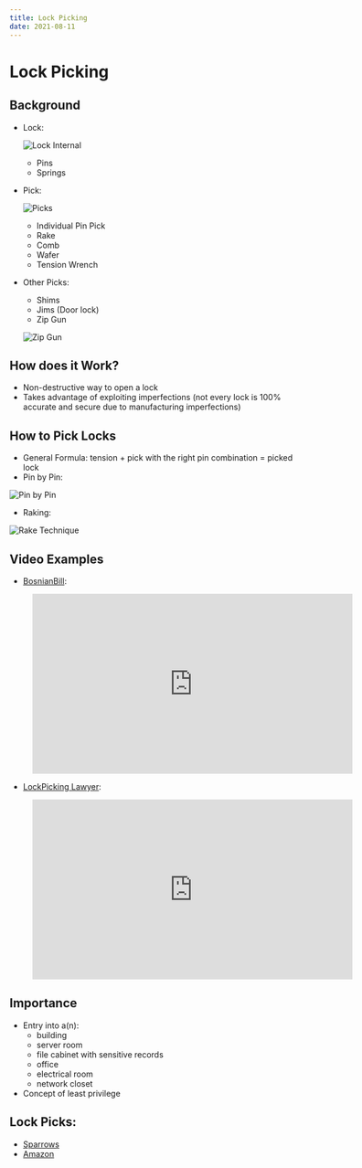 ```yaml
---
title: Lock Picking
date: 2021-08-11
---
```


# Lock Picking

## Background

- Lock:

    ![Lock Internal](https://github.com/cofcsecurity/cofcsecurity.github.io/blob/master/source/_posts/images/internal-of-lock.jpg?raw=true)

    - Pins
    - Springs
- Pick:

    ![Picks](https://github.com/cofcsecurity/cofcsecurity.github.io/blob/master/source/_posts/images/tuxedo-picks.jpg?raw=true)

    - Individual Pin Pick
    - Rake
    - Comb
    - Wafer
    - Tension Wrench
- Other Picks:
    - Shims
    - Jims (Door lock)
    - Zip Gun

    ![Zip Gun](https://github.com/cofcsecurity/cofcsecurity.github.io/blob/master/source/_posts/images/zip-gun-lockpicking.jpg?raw=true)

## How does it Work?

- Non-destructive way to open a lock
- Takes advantage of exploiting imperfections (not every lock is 100% accurate and secure due to manufacturing imperfections)

## How to Pick Locks

- General Formula: tension + pick with the right pin combination = picked lock
- Pin by Pin:

![Pin by Pin](https://github.com/cofcsecurity/cofcsecurity.github.io/blob/master/source/_posts/images/lock-picking-precision.gif?raw=true)

- Raking:

![Rake Technique](https://github.com/cofcsecurity/cofcsecurity.github.io/blob/master/source/_posts/images/lock-picking-rake.gif?raw=true)

## Video Examples

- [BosnianBill](https://bit.ly/35jWbwc
):

<figure class="video_container">
        <iframe width="560" height="315" src="https://www.youtube.com/embed/Y2KK-uJNbmY" title="YouTube video player" frameborder="0" allow="accelerometer; autoplay; clipboard-write; encrypted-media; gyroscope; picture-in-picture" allowfullscreen></iframe>
    </figure>

- [LockPicking Lawyer](https://bit.ly/38CUzzr):

<figure class="video_container">
        <iframe width="560" height="315" src="https://www.youtube.com/embed/iqsAjzm-qtA" title="YouTube video player" frameborder="0" allow="accelerometer; autoplay; clipboard-write; encrypted-media; gyroscope; picture-in-picture" allowfullscreen></iframe>
    </figure>

## Importance

- Entry into a(n):
    - building
    - server room
    - file cabinet with sensitive records
    - office
    - electrical room
    - network closet
- Concept of least privilege

## Lock Picks:

- [Sparrows](https://www.sparrowslockpicks.com/)
- [Amazon](https://amzn.to/2RTciwS)
